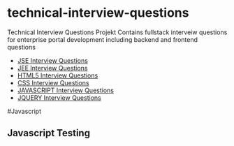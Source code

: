 technical-interview-questions
=============================

Technical Interview Questions Projekt Contains fullstack interveiw questions for enterprise portal development including backend and frontend questions

- [JSE Interview Questions](JSE.md)
- [JEE Interview Questions](JEE.md)
- [HTML5 Interview Questions](HTML5.md)
- [CSS Interview Questions](CSS.md)
- [JAVASCRIPT Interview Questions](JAVASCRIPT.md)
- [JQUERY Interview Questions](JQUERY.md)





#Javascript


## Javascript Testing

